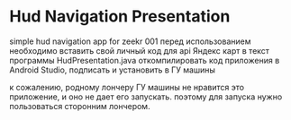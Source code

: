 # Hud Navigation Presentation
 simple hud navigation app for zeekr 001
перед использованием необходимо вставить свой личный код для api Яндекс карт в текст программы HudPresentation.java
откомпилировать код приложения в Android Studio, подписать и установить в ГУ машины

к сожалению, родному лончеру ГУ машины не нравится это приложение, и оно не дает его запускать. поэтому для запуска нужно пользоваться сторонним лончером.
